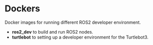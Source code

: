 # Dockers

Docker images for running different ROS2 developer environment.

 - **ros2_dev** to build and run ROS2 nodes.
 - **turtlebot** to setting up a developer environment for the Turtlebot3.